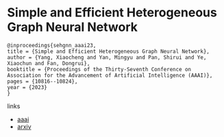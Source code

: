 # Simple and Efficient Heterogeneous Graph Neural Network

```
@inproceedings{sehgnn_aaai23,
title = {Simple and Efficient Heterogeneous Graph Neural Network},
author = {Yang, Xiaocheng and Yan, Mingyu and Pan, Shirui and Ye, Xiaochun and Fan, Dongrui},
booktitle = {Proceedings of the Thirty-Seventh Conference on Association for the Advancement of Artificial Intelligence (AAAI)},
pages = {10816--10824},
year = {2023}
}
```

links
- [aaai](https://ojs.aaai.org/index.php/AAAI/article/view/26283)
- [arxiv](https://arxiv.org/abs/2207.02547)

